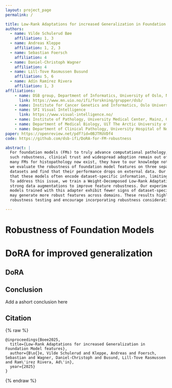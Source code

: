 ```yaml
---
layout: project_page
permalink: /

title: Low-Rank Adaptations for increased Generalization in Foundation Model features
authors:
  - name: Vilde Schulerud Bøe
    affiliation: 1, 3
  - name: Andreas Kleppe
    affiliation: 1, 2, 3
  - name: Sebastian Foersch
    affiliation: 4
  - name: Daniel-Christoph Wagner
    affiliation: 4
  - name: Lill-Tove Rasmussen Busund
    affiliation: 5, 6
  - name: Adín Ramírez Rivera
    affiliation: 1, 3
affiliations:
    - name: DSB group, Department of Informatics, University of Oslo, Norway
      link: https://www.mn.uio.no/ifi/forskning/grupper/dsb/
    - name: Institute for Cancer Genetics and Informatics, Oslo University Hospital, Norway
    - name: SFI Visual Intelligence
      link: https://www.visual-intelligence.no/
    - name: Institute of Pathology, University Medical Center, Mainz, Germany
    - name: Department of Medical Biology, UiT The Arctic University of Norway, Tromsø, Norway
    - name: Department of Clinical Pathology, University Hospital of North Norway, Tromsø, Norway
paper: https://openreview.net/pdf?id=0BJTRUVDf4
code: https://github.com/dsb-ifi/DoRA-for-FM-robustness

abstract: |
  For foundation models (FMs) to truly advance computational pathology, they must deliver consistent and reliable predictions under diverse, unseen test conditions. Without
  such robustness, clinical trust and widespread adoption remain out of reach. Although
  many FMs for histopathology now exist, they have to our knowledge not been systematically tested for robustness by external researchers on independent datasets. In this study,
  we evaluate the robustness of foundation model features on three separate histopathology
  datasets and find that their performance drops on external data. Our analysis also reveals
  that these models often encode dataset-specific information, limiting their generalizability.
  To address this issue, we train a Weight-Decomposed Low-Rank Adaptation (DoRA) with
  strong data augmentations to improve feature robustness. Our experiments show that
  models trained with this adapter exhibit fewer signs of dataset-specific information and
  may generate more robust features across domains. These results highlight the need for
  robustness testing and encourage incorporating robustness considerations into the development, training, and tuning of FMs for histopathology.

---
```


# Robustness of Foundation Models



# DoRA for improved generalization

## DoRA

## Conclusion

Add a ashort conclusion here

## Citation
{% raw %}
```
@inproceedings{Boee2025,
  title={Low-Rank Adaptations for increased Generalization in Foundation Model features},
  author={B\o{}e, Vilde Schulerud and Kleppe, Andreas and Foersch, Sebastian and Wagner, Daniel-Christoph and Busund, Lill-Tove Rasmussen and Ram\'irez Rivera, Ad\'in},
  year={2025}
}
```
{% endraw %}
